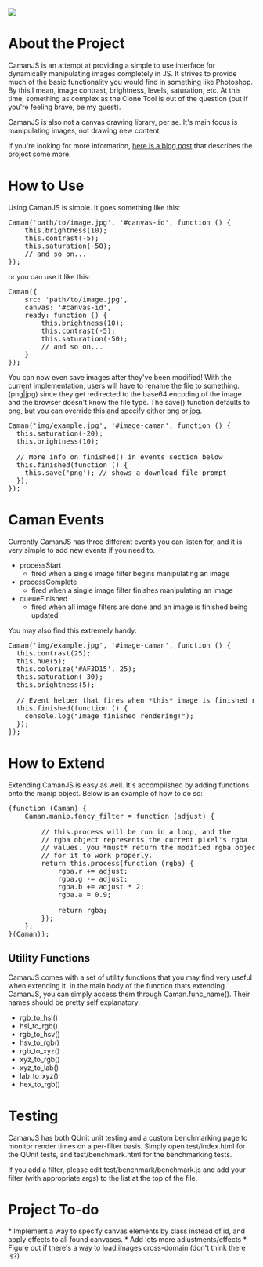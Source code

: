 <img src="https://github.com/meltingice/CamanJS/raw/master/demo/img/camanjs.png" />

<h1>About the Project</h1>
CamanJS is an attempt at providing a simple to use interface for dynamically manipulating images completely in JS.  It strives to provide much of the basic functionality you would find in something like Photoshop.  By this I mean, image contrast, brightness, levels, saturation, etc. At this time, something as complex as the Clone Tool is out of the question (but if you're feeling brave, be my guest).

CamanJS is also not a canvas drawing library, per se.  It's main focus is manipulating images, not drawing new content.

If you're looking for more information, <a href="http://blog.meltingice.net/programming/camanjs-javascript-image-manipulation/">here is a blog post</a> that describes the project some more.

<h1>How to Use</h1>
Using CamanJS is simple.  It goes something like this:

<pre>
Caman('path/to/image.jpg', '#canvas-id', function () {
	this.brightness(10);
	this.contrast(-5);
	this.saturation(-50);
	// and so on...
});
</pre>

or you can use it like this:

<pre>
Caman({
	src: 'path/to/image.jpg',
	canvas: '#canvas-id',
	ready: function () {
		this.brightness(10);
		this.contrast(-5);
		this.saturation(-50);
		// and so on...
	}
});
</pre>

You can now even save images after they've been modified!  With the current implementation, users will have to rename the file to something.(png|jpg) since they get redirected to the base64 encoding of the image and the browser doesn't know the file type.  The save() function defaults to png, but you can override this and specify either png or jpg.

<pre>
Caman('img/example.jpg', '#image-caman', function () {
  this.saturation(-20);
  this.brightness(10);
  
  // More info on finished() in events section below
  this.finished(function () {
    this.save('png'); // shows a download file prompt
  });
});
</pre>

<h1>Caman Events</h1>
Currently CamanJS has three different events you can listen for, and it is very simple to add new events if you need to.

* processStart
  * fired when a single image filter begins manipulating an image
* processComplete
  * fired when a single image filter finishes manipulating an image
* queueFinished
  * fired when all image filters are done and an image is finished being updated
  
You may also find this extremely handy:

<pre>
Caman('img/example.jpg', '#image-caman', function () {
  this.contrast(25);
  this.hue(5);
  this.colorize('#AF3D15', 25);
  this.saturation(-30);
  this.brightness(5);
  
  // Event helper that fires when *this* image is finished rendering
  this.finished(function () {
    console.log("Image finished rendering!");
  });
});
</pre>

<h1>How to Extend</h1>
Extending CamanJS is easy as well. It's accomplished by adding functions onto the manip object. Below is an example of how to do so:

<pre>
(function (Caman) {
	Caman.manip.fancy_filter = function (adjust) {
	
		// this.process will be run in a loop, and the
		// rgba object represents the current pixel's rgba
		// values. you *must* return the modified rgba object
		// for it to work properly.
		return this.process(function (rgba) {
			rgba.r += adjust;
			rgba.g -= adjust;
			rgba.b += adjust * 2;
			rgba.a = 0.9;
			
			return rgba;
		});
	};
}(Caman));
</pre>

<h2>Utility Functions</h2>
CamanJS comes with a set of utility functions that you may find very useful when extending it.  In the main body of the function thats extending CamanJS, you can simply access them through Caman.func_name(). Their names should be pretty self explanatory:

* rgb_to_hsl()
* hsl_to_rgb()
* rgb_to_hsv()
* hsv_to_rgb()
* rgb_to_xyz()
* xyz_to_rgb()
* xyz_to_lab()
* lab_to_xyz()
* hex_to_rgb()

<h1>Testing</h1>
CamanJS has both QUnit unit testing and a custom benchmarking page to monitor render times on a per-filter basis.  Simply open test/index.html for the QUnit tests, and test/benchmark.html for the benchmarking tests.

If you add a filter, please edit test/benchmark/benchmark.js and add your filter (with appropriate args) to the list at the top of the file.

<h1>Project To-do</h1>
* Implement a way to specify canvas elements by class instead of id, and apply effects to all found canvases.
* Add lots more adjustments/effects
* Figure out if there's a way to load images cross-domain (don't think there is?)